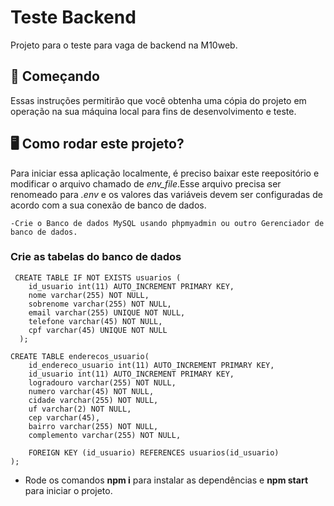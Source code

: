 # Teste Backend 
Projeto para o teste para vaga de backend na M10web.

## 🚀 Começando

Essas instruções permitirão que você obtenha uma cópia do projeto em operação na sua máquina local para fins de desenvolvimento e teste.


## 🖥️ Como rodar este projeto?
Para iniciar essa aplicação localmente, é preciso baixar este reepositório e modificar o arquivo chamado de *env_file*.Esse arquivo precisa ser renomeado para *.env* e os valores das variáveis devem ser configuradas de acordo com a sua conexão de banco de dados.
```
-Crie o Banco de dados MySQL usando phpmyadmin ou outro Gerenciador de banco de dados.
```
### Crie as tabelas do banco de dados
```
 CREATE TABLE IF NOT EXISTS usuarios (
    id_usuario int(11) AUTO_INCREMENT PRIMARY KEY,
    nome varchar(255) NOT NULL,
    sobrenome varchar(255) NOT NULL,
    email varchar(255) UNIQUE NOT NULL,
    telefone varchar(45) NOT NULL,
    cpf varchar(45) UNIQUE NOT NULL
  );

CREATE TABLE enderecos_usuario(
    id_endereco_usuario int(11) AUTO_INCREMENT PRIMARY KEY,
    id_usuario int(11) AUTO_INCREMENT PRIMARY KEY,
    logradouro varchar(255) NOT NULL,
    numero varchar(45) NOT NULL,
    cidade varchar(255) NOT NULL,
    uf varchar(2) NOT NULL,
    cep varchar(45),
    bairro varchar(255) NOT NULL,
    complemento varchar(255) NOT NULL,

    FOREIGN KEY (id_usuario) REFERENCES usuarios(id_usuario)
);
```



- Rode os comandos **npm i** para instalar as dependências e **npm start** para iniciar o projeto.




